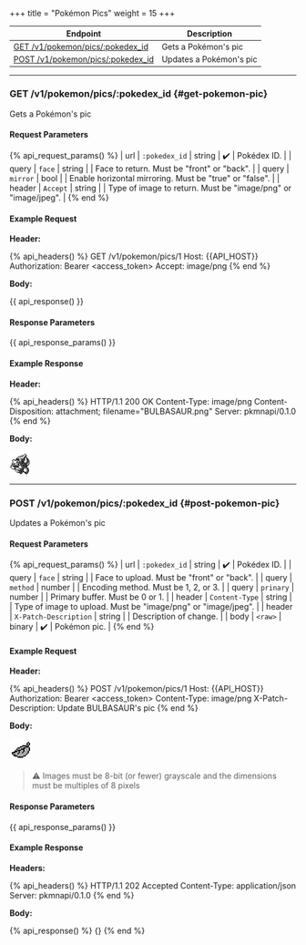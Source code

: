 +++
title = "Pokémon Pics"
weight = 15
+++

| Endpoint                                               | Description             |
|--------------------------------------------------------|-------------------------|
| [GET /v1/pokemon/pics/:pokedex_id](#get-pokemon-pic)   | Gets a Pokémon's pic    |
| [POST /v1/pokemon/pics/:pokedex_id](#post-pokemon-pic) | Updates a Pokémon's pic |

---

### GET /v1/pokemon/pics/:pokedex_id {#get-pokemon-pic}

Gets a Pokémon's pic

#### Request Parameters

{% api_request_params() %}
| url    | `:pokedex_id` | string | ✔️ | Pokédex ID.                                                   |
| query  | `face`        | string |   | Face to return. Must be "front" or "back".                    |
| query  | `mirror`      | bool   |   | Enable horizontal mirroring. Must be "true" or "false".       |
| header | `Accept`      | string |   | Type of image to return. Must be "image/png" or "image/jpeg". |
{% end %}

#### Example Request

**Header:**

{% api_headers() %}
GET /v1/pokemon/pics/1
Host: {{API_HOST}}
Authorization: Bearer <access_token>
Accept: image/png
{% end %}

**Body:**

{{ api_response() }}

#### Response Parameters

{{ api_response_params() }}

#### Example Response

**Header:**

{% api_headers() %}
HTTP/1.1 200 OK
Content-Type: image/png
Content-Disposition: attachment; filename="BULBASAUR.png"
Server: pkmnapi/0.1.0
{% end %}

**Body:**

![BULBASAUR.png](/img/response/BULBASAUR.png)

---

### POST /v1/pokemon/pics/:pokedex_id {#post-pokemon-pic}

Updates a Pokémon's pic

#### Request Parameters

{% api_request_params() %}
| url    | `:pokedex_id`         | string | ✔️ | Pokédex ID.                                                   |
| query  | `face`                | string |   | Face to upload. Must be "front" or "back".                    |
| query  | `method`              | number |   | Encoding method. Must be 1, 2, or 3.                          |
| query  | `prinary`             | number |   | Primary buffer. Must be 0 or 1.                               |
| header | `Content-Type`        | string |   | Type of image to upload. Must be "image/png" or "image/jpeg". |
| header | `X-Patch-Description` | string |   | Description of change.                                        |
| body   | `<raw>`               | binary | ✔️ | Pokémon pic.                                                  |
{% end %}

#### Example Request

**Header:**

{% api_headers() %}
POST /v1/pokemon/pics/1
Host: {{API_HOST}}
Authorization: Bearer <access_token>
Content-Type: image/png
X-Patch-Description: Update BULBASAUR's pic
{% end %}

**Body:**

![leaf.png](/img/request/leaf.png)

> ⚠️ Images must be 8-bit (or fewer) grayscale and the dimensions must be multiples of 8 pixels

#### Response Parameters

{{ api_response_params() }}

#### Example Response

**Headers:**

{% api_headers() %}
HTTP/1.1 202 Accepted
Content-Type: application/json
Server: pkmnapi/0.1.0
{% end %}

**Body:**

{% api_response() %}
{}
{% end %}
